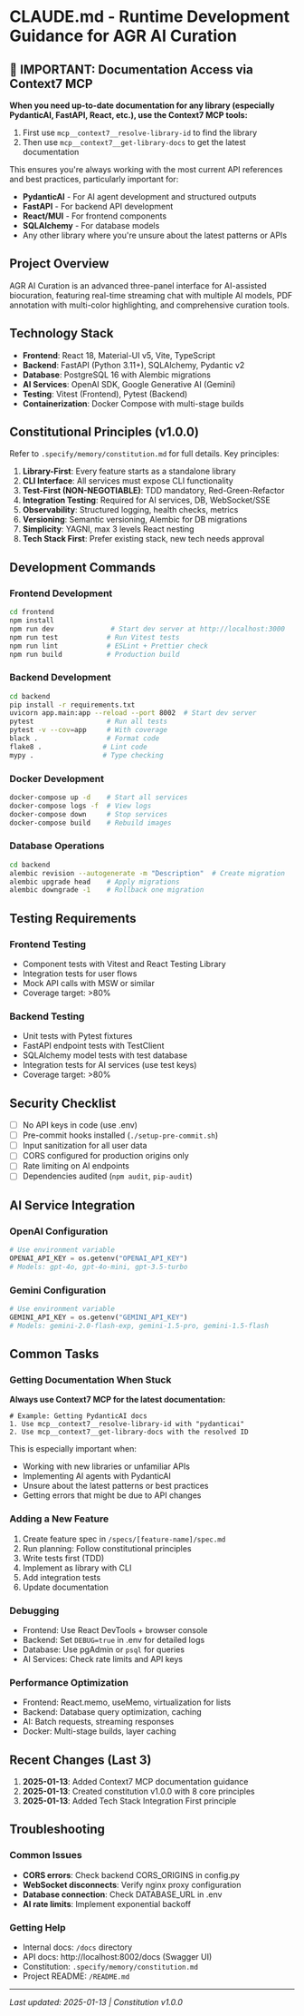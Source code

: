 # CLAUDE.md - Runtime Development Guidance for AGR AI Curation

## 🚨 IMPORTANT: Documentation Access via Context7 MCP

**When you need up-to-date documentation for any library (especially PydanticAI, FastAPI, React, etc.), use the Context7 MCP tools:**

1. First use `mcp__context7__resolve-library-id` to find the library
2. Then use `mcp__context7__get-library-docs` to get the latest documentation

This ensures you're always working with the most current API references and best practices, particularly important for:

- **PydanticAI** - For AI agent development and structured outputs
- **FastAPI** - For backend API development
- **React/MUI** - For frontend components
- **SQLAlchemy** - For database models
- Any other library where you're unsure about the latest patterns or APIs

## Project Overview

AGR AI Curation is an advanced three-panel interface for AI-assisted biocuration, featuring real-time streaming chat with multiple AI models, PDF annotation with multi-color highlighting, and comprehensive curation tools.

## Technology Stack

- **Frontend**: React 18, Material-UI v5, Vite, TypeScript
- **Backend**: FastAPI (Python 3.11+), SQLAlchemy, Pydantic v2
- **Database**: PostgreSQL 16 with Alembic migrations
- **AI Services**: OpenAI SDK, Google Generative AI (Gemini)
- **Testing**: Vitest (Frontend), Pytest (Backend)
- **Containerization**: Docker Compose with multi-stage builds

## Constitutional Principles (v1.0.0)

Refer to `.specify/memory/constitution.md` for full details. Key principles:

1. **Library-First**: Every feature starts as a standalone library
2. **CLI Interface**: All services must expose CLI functionality
3. **Test-First (NON-NEGOTIABLE)**: TDD mandatory, Red-Green-Refactor
4. **Integration Testing**: Required for AI services, DB, WebSocket/SSE
5. **Observability**: Structured logging, health checks, metrics
6. **Versioning**: Semantic versioning, Alembic for DB migrations
7. **Simplicity**: YAGNI, max 3 levels React nesting
8. **Tech Stack First**: Prefer existing stack, new tech needs approval

## Development Commands

### Frontend Development

```bash
cd frontend
npm install
npm run dev              # Start dev server at http://localhost:3000
npm run test            # Run Vitest tests
npm run lint            # ESLint + Prettier check
npm run build           # Production build
```

### Backend Development

```bash
cd backend
pip install -r requirements.txt
uvicorn app.main:app --reload --port 8002  # Start dev server
pytest                  # Run all tests
pytest -v --cov=app     # With coverage
black .                 # Format code
flake8 .               # Lint code
mypy .                 # Type checking
```

### Docker Development

```bash
docker-compose up -d    # Start all services
docker-compose logs -f  # View logs
docker-compose down     # Stop services
docker-compose build    # Rebuild images
```

### Database Operations

```bash
cd backend
alembic revision --autogenerate -m "Description"  # Create migration
alembic upgrade head    # Apply migrations
alembic downgrade -1    # Rollback one migration
```

## Testing Requirements

### Frontend Testing

- Component tests with Vitest and React Testing Library
- Integration tests for user flows
- Mock API calls with MSW or similar
- Coverage target: >80%

### Backend Testing

- Unit tests with Pytest fixtures
- FastAPI endpoint tests with TestClient
- SQLAlchemy model tests with test database
- Integration tests for AI services (use test keys)
- Coverage target: >80%

## Security Checklist

- [ ] No API keys in code (use .env)
- [ ] Pre-commit hooks installed (`./setup-pre-commit.sh`)
- [ ] Input sanitization for all user data
- [ ] CORS configured for production origins only
- [ ] Rate limiting on AI endpoints
- [ ] Dependencies audited (`npm audit`, `pip-audit`)

## AI Service Integration

### OpenAI Configuration

```python
# Use environment variable
OPENAI_API_KEY = os.getenv("OPENAI_API_KEY")
# Models: gpt-4o, gpt-4o-mini, gpt-3.5-turbo
```

### Gemini Configuration

```python
# Use environment variable
GEMINI_API_KEY = os.getenv("GEMINI_API_KEY")
# Models: gemini-2.0-flash-exp, gemini-1.5-pro, gemini-1.5-flash
```

## Common Tasks

### Getting Documentation When Stuck

**Always use Context7 MCP for the latest documentation:**

```
# Example: Getting PydanticAI docs
1. Use mcp__context7__resolve-library-id with "pydanticai"
2. Use mcp__context7__get-library-docs with the resolved ID
```

This is especially important when:

- Working with new libraries or unfamiliar APIs
- Implementing AI agents with PydanticAI
- Unsure about the latest patterns or best practices
- Getting errors that might be due to API changes

### Adding a New Feature

1. Create feature spec in `/specs/[feature-name]/spec.md`
2. Run planning: Follow constitutional principles
3. Write tests first (TDD)
4. Implement as library with CLI
5. Add integration tests
6. Update documentation

### Debugging

- Frontend: Use React DevTools + browser console
- Backend: Set `DEBUG=true` in .env for detailed logs
- Database: Use pgAdmin or `psql` for queries
- AI Services: Check rate limits and API keys

### Performance Optimization

- Frontend: React.memo, useMemo, virtualization for lists
- Backend: Database query optimization, caching
- AI: Batch requests, streaming responses
- Docker: Multi-stage builds, layer caching

## Recent Changes (Last 3)

1. **2025-01-13**: Added Context7 MCP documentation guidance
2. **2025-01-13**: Created constitution v1.0.0 with 8 core principles
3. **2025-01-13**: Added Tech Stack Integration First principle

## Troubleshooting

### Common Issues

- **CORS errors**: Check backend CORS_ORIGINS in config.py
- **WebSocket disconnects**: Verify nginx proxy configuration
- **Database connection**: Check DATABASE_URL in .env
- **AI rate limits**: Implement exponential backoff

### Getting Help

- Internal docs: `/docs` directory
- API docs: http://localhost:8002/docs (Swagger UI)
- Constitution: `.specify/memory/constitution.md`
- Project README: `/README.md`

---

_Last updated: 2025-01-13 | Constitution v1.0.0_
